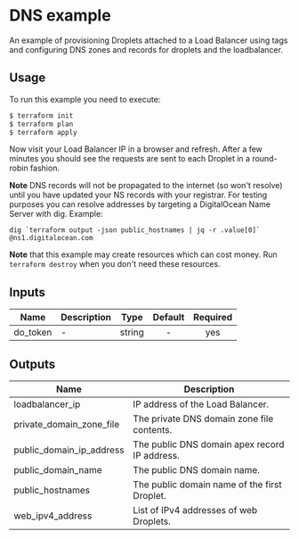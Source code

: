 # DNS example

An example of provisioning Droplets attached to a Load Balancer using tags and
configuring DNS zones and records for droplets and the loadbalancer.


## Usage

To run this example you need to execute:

```bash
$ terraform init
$ terraform plan
$ terraform apply
```

Now visit your Load Balancer IP in a browser and refresh. After a few minutes
you should see the requests are sent to each Droplet in a round-robin fashion.

**Note** DNS records will not be propagated to the internet (so won't resolve)
until you have updated your NS records with your registrar. For testing purposes
you can resolve addresses by targeting a DigitalOcean Name Server with dig.
Example:

```
dig `terraform output -json public_hostnames | jq -r .value[0]` @ns1.digitalocean.com
```

**Note** that this example may create resources which can cost money.
Run `terraform destroy` when you don't need these resources.

<!-- BEGINNING OF PRE-COMMIT-TERRAFORM DOCS HOOK -->
## Inputs

| Name | Description | Type | Default | Required |
|------|-------------|:----:|:-----:|:-----:|
| do\_token | - | string | - | yes |

## Outputs

| Name | Description |
|------|-------------|
| loadbalancer\_ip | IP address of the Load Balancer. |
| private\_domain\_zone\_file | The private DNS domain zone file contents. |
| public\_domain\_ip\_address | The public DNS domain apex record IP address. |
| public\_domain\_name | The public DNS domain name. |
| public\_hostnames | The public domain name of the first Droplet. |
| web\_ipv4\_address | List of IPv4 addresses of web Droplets. |

<!-- END OF PRE-COMMIT-TERRAFORM DOCS HOOK -->
